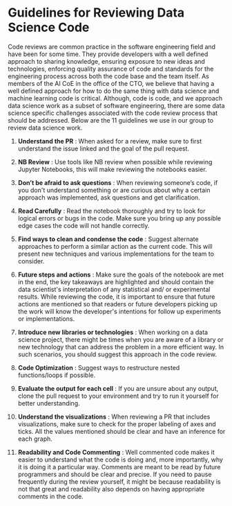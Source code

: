 # Guidelines for Reviewing Data Science Code

Code reviews are common practice in the software engineering field and have been for some time. They provide developers with a well defined approach to sharing knowledge, ensuring exposure to new ideas and technologies, enforcing quality assurance of code and standards for the engineering process across both the code base and the team itself.  As members of the AI CoE in the office of the CTO, we believe that having a well defined approach for how to do the same thing with data science and machine learning code is critical. Although, code is code, and we approach data science work as a subset of software engineering, there are some data science specific challenges associated with the code review process that should be addressed. Below are the 11 guidelines we use in our group to review data science work.     

1. **Understand the PR** : When asked for a review, make sure to first understand the issue linked and the goal of the pull request.

2. **NB Review** : Use tools like NB review when possible while reviewing Jupyter Notebooks, this will make reviewing the notebooks easier.

3. **Don’t be afraid to ask questions** : When reviewing someone’s code, if you don't understand something or are curious about why a certain approach was implemented, ask questions and get clarification. 

4. **Read Carefully** : Read the notebook thoroughly and try to look for logical errors or bugs in the code. Make sure you bring up any possible edge cases the code will not handle correctly.

5. **Find ways to clean and condense the code** : Suggest alternate approaches to perform a similar action as the current code. This will present new techniques and various implementations for the team to consider.

6. **Future steps and actions** : Make sure the goals of the notebook are met in the end, the key takeaways are highlighted and should contain the data scientist's interpretation of any statistical and/ or experimental results. While reviewing the code, it is important to ensure that future actions are mentioned so that readers or future developers picking up the work will know the developer's intentions for follow up experiments or implementations. 

7. **Introduce new libraries or technologies** : When working on a data science project, there might be times when you are aware of a library or new technology that can address the problem in a more efficient way. In such scenarios, you should suggest this approach in the code review.

8. **Code Optimization** : Suggest ways to restructure nested functions/loops if possible. 

9. **Evaluate the output for each cell** : If you are unsure about any output, clone the pull request to your environment and try to run it yourself for better understanding.

10. **Understand the visualizations** : When reviewing a PR that includes visualizations, make sure to check for the proper labeling of axes and ticks. All the values mentioned should be clear and have an inference for each graph.

11. **Readability and Code Commenting** : Well commented code makes it easier to understand what the code is doing and, more importantly, why it is doing it a particular way. Comments are meant to be read by future programmers and should be clear and precise. If you need to pause frequently during the review yourself, it might be because readability is not that great and readability also depends on having appropriate comments in the code.
